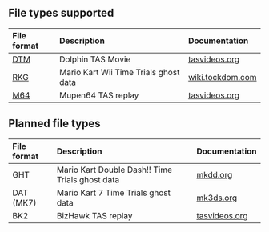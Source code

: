 ## File types supported
|File format|Description|Documentation|
|:--|:--|:--|
|[DTM](https://yomcube.github.io/file-utils/?f=DTM)|Dolphin TAS Movie|[tasvideos.org](https://tasvideos.org/EmulatorResources/Dolphin/DTM)|
|[RKG](https://yomcube.github.io/file-utils/?f=RKG)|Mario Kart Wii Time Trials ghost data|[wiki.tockdom.com](https://wiki.tockdom.com/wiki/RKG_%28File_Format%29)|
|[M64](https://yomcube.github.io/file-utils/?f=M64)|Mupen64 TAS replay|[tasvideos.org](https://tasvideos.org/EmulatorResources/Mupen/M64)|

## Planned file types
|File format|Description|Documentation|
|:--|:--|:--|
|GHT|Mario Kart Double Dash!! Time Trials ghost data|[mkdd.org](https://mkdd.org/wiki/GHT_%28File_Format%29)|
|DAT (MK7)|Mario Kart 7 Time Trials ghost data|[mk3ds.org](https://mk3ds.com/index.php?title=DAT_%28File_Format%29)|
|BK2|BizHawk TAS replay|[tasvideos.org](https://tasvideos.org/Bizhawk/BK2Format)|